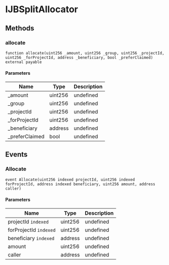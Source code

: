 # IJBSplitAllocator









## Methods

### allocate

```solidity
function allocate(uint256 _amount, uint256 _group, uint256 _projectId, uint256 _forProjectId, address _beneficiary, bool _preferClaimed) external payable
```





#### Parameters

| Name | Type | Description |
|---|---|---|
| _amount | uint256 | undefined
| _group | uint256 | undefined
| _projectId | uint256 | undefined
| _forProjectId | uint256 | undefined
| _beneficiary | address | undefined
| _preferClaimed | bool | undefined



## Events

### Allocate

```solidity
event Allocate(uint256 indexed projectId, uint256 indexed forProjectId, address indexed beneficiary, uint256 amount, address caller)
```





#### Parameters

| Name | Type | Description |
|---|---|---|
| projectId `indexed` | uint256 | undefined |
| forProjectId `indexed` | uint256 | undefined |
| beneficiary `indexed` | address | undefined |
| amount  | uint256 | undefined |
| caller  | address | undefined |



